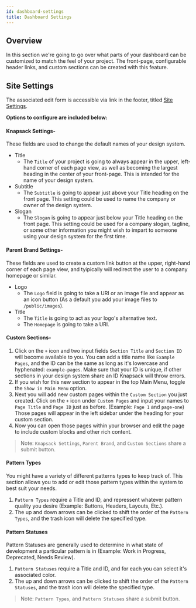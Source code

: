 ```yaml
---
id: dashboard-settings
title: Dashboard Settings
---
```


## Overview
In this section we're going to go over what parts of your dashboard can be customized to match the feel of your project. The front-page, configurable header links, and custom sections can be created with this feature.

## Site Settings
The associated edit form is accessible via link in the footer, titled <a href="http://localhost:3999/settings" target="_blank">Site Settings</a>.

**Options to configure are included below:**

#### Knapsack Settings-
These fields are used to change the default names of your design system.

* Title
    * The `Title` of your project is going to always appear in the upper, left-hand corner of each page view, as well as becoming the largest heading in the center of your front-page. This is intended for the name of your design system.
* Subtitle
    * The `Subtitle` is going to appear just above your Title heading on the front page. This setting could be used to name the company or owner of the design system.
* Slogan
    * The `Slogan` is going to appear just below your Title heading on the front page. This setting could be used for a company slogan, tagline, or some other information you might wish to impart to someone using your design system for the first time.


#### Parent Brand Settings-
These fields are used to create a custom link button at the upper, right-hand corner of each page view, and tyipically will redirect the user to a company homepage or similar.

* Logo
    * The `Logo` field is going to take a URI or an image file and appear as an icon button (As a default you add your image files to `/public/images`).
* Title
    * The `Title` is going to act as your logo's alternative text.
    * The `Homepage` is going to take a URI.

#### Custom Sections-
1) Click on the `+` icon and two input fields `Section Title` and `Section ID` will become available to you. You can add a title name like `Example Pages`, and the ID can be the same as long as it's lowercase and hyphenated: `example-pages`. Make sure that your ID is unique, if other sections in your design system share an ID Knapsack will throw errors.
2) If you wish for this new section to appear in the top Main Menu, toggle the `Show in Main Menu` option. 
2) Next you will add new custom pages within the `Custom Section` you just created. Click on the `+` icon under `Custom Pages` and input your names to `Page Title` and `Page ID` just as before. (Example: `Page 1` and `page-one`) Those pages will appear in the left sidebar under the heading for your custom section.
3) Now you can open those pages within your browser and edit the page to include custom blocks and other rich content.

>Note: `Knapsack Settings`, `Parent Brand`, and `Custom Sections` share a submit button.

#### Pattern Types
You might have a variety of different patterns types to keep track of. This section allows you to add or edit those pattern types within the system to best suit your needs.
1) `Pattern Types` require a Title and ID, and repressent whatever pattern quality you desire (Example: Buttons, Headers, Layouts, Etc.).
2) The up and down arrows can be clicked to shift the order of the `Pattern Types`, and the trash icon will delete the specified type.

#### Pattern Statuses
Pattern Statuses are generally used to determine in what state of development a particular pattern is in (Example: Work in Progress, Deprecated, Needs Review).
1) `Pattern Statuses` require a Title and ID, and for each you can select it's associated color.
2) The up and down arrows can be clicked to shift the order of the `Pattern Statuses`, and the trash icon will delete the specified type.

>Note: `Pattern Types`, and `Pattern Statuses` share a submit button.
